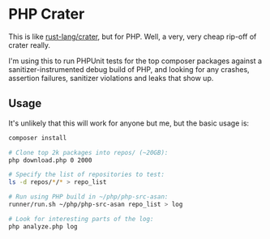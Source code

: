 PHP Crater
==========

This is like [rust-lang/crater](https://github.com/rust-lang/crater), but for PHP. Well, a very, very cheap rip-off of crater really.

I'm using this to run PHPUnit tests for the top composer packages against a sanitizer-instrumented debug build of PHP, and looking for any crashes, assertion failures, sanitizer violations and leaks that show up.

Usage
-----

It's unlikely that this will work for anyone but me, but the basic usage is:

```sh
composer install

# Clone top 2k packages into repos/ (~20GB):
php download.php 0 2000

# Specify the list of repositories to test:
ls -d repos/*/* > repo_list

# Run using PHP build in ~/php/php-src-asan:
runner/run.sh ~/php/php-src-asan repo_list > log

# Look for interesting parts of the log:
php analyze.php log
```
